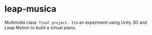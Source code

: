 leap-musica
===========

Multimidia class` final project. It`s an experiment using Unity 3D and Leap Motion to build a virtual piano.

